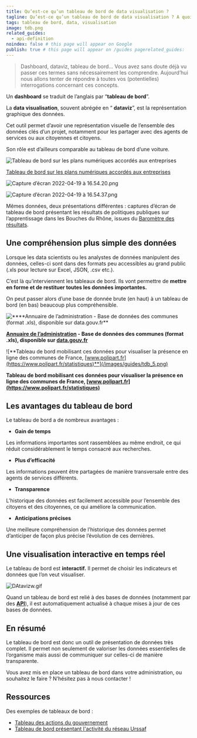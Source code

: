 ```yaml
---
title: Qu’est-ce qu’un tableau de bord de data visualisation ?
tagline: Qu’est-ce qu’un tableau de bord de data visualisation ? A quoi ça sert ? Et quel sont ses avantages ?
tags: tableau de bord, data, visualisation
image: tdb.png
related_guides:
  - api-definition
noindex: false # this page will appear on Google
publish: true # this page will appear on /guides pagerelated_guides:
---
```


> Dashboard, dataviz, tableau de bord… Vous avez sans doute déjà vu passer ces termes sans nécessairement les comprendre. Aujourd’hui nous allons tenter de répondre à toutes vos (potentielles) interrogations concernant ces concepts.

Un **dashboard** se traduit de l’anglais par “**tableau de bord**”.

La **data visualisation**, souvent abrégée en “ **dataviz**”, est la représentation graphique des données.

Cet outil permet d’avoir une représentation visuelle de l’ensemble des données clés d’un projet, notamment pour les partager avec des agents de services ou aux citoyennes et citoyens.

Son rôle est d’ailleurs comparable au tableau de bord d’une voiture.

![[Tableau de bord sur les plans numériques accordés aux entreprises](https://www.gouvernement.fr/les-actions-du-gouvernement/resultats)](/images/guides/tdb_1.png)

[Tableau de bord sur les plans numériques accordés aux entreprises](https://www.gouvernement.fr/les-actions-du-gouvernement/resultats)

![Capture d’écran 2022-04-19 à 16.54.20.png](/images/guides/tdb_2.png)

![Capture d’écran 2022-04-19 à 16.54.37.png](/images/guides/tdb_3.png)

Mêmes données, deux présentations différentes : captures d’écran de tableau de bord présentant les résultats de politiques publiques sur l’apprentissage dans les Bouches du Rhône, issues du [Baromètre des résultats](https://www.gouvernement.fr/les-actions-du-gouvernement/resultats).

## **Une compréhension plus simple des données**

Lorsque les data scientists ou les analystes de données manipulent des données, celles-ci sont dans des formats peu accessibles au grand public (.xls pour lecture sur Excel, JSON, .csv etc.).

C’est là qu’interviennent les tableaux de bord. Ils vont permettre de **mettre en forme et de restituer toutes les données importantes.**

On peut passer alors d’une base de donnée brute (en haut) à un tableau de bord (en bas) beaucoup plus compréhensible.

![****[Annuaire de l’administration](https://www.data.gouv.fr/fr/datasets/r/953465b8-35a3-4e54-89cd-0b9766503ff9) - Base de données des communes (format .xls), disponible sur [data.gouv.fr](https://www.data.gouv.fr/fr/datasets/service-public-fr-annuaire-de-l-administration-base-de-donnees-locales/)**](/images/guides/tdb_4.png)

**[Annuaire de l’administration](https://www.data.gouv.fr/fr/datasets/r/953465b8-35a3-4e54-89cd-0b9766503ff9) - Base de données des communes (format .xls), disponible sur [data.gouv.fr](https://www.data.gouv.fr/fr/datasets/service-public-fr-annuaire-de-l-administration-base-de-donnees-locales/)**

![**Tableau de bord mobilisant ces données pour visualiser la présence en ligne des communes de France, [www.polipart.fr](https://www.polipart.fr/statistiques)**](/images/guides/tdb_5.png)

**Tableau de bord mobilisant ces données pour visualiser la présence en ligne des communes de France, [www.polipart.fr](https://www.polipart.fr/statistiques)**

## Les avantages du tableau de bord

Le tableau de bord a de nombreux avantages :

- **Gain de temps**

Les informations importantes sont rassemblées au même endroit, ce qui réduit considérablement le temps consacré aux recherches.

- **Plus d’efficacité**

Les informations peuvent être partagées de manière transversale entre des agents de services différents.

- **Transparence**

L’historique des données est facilement accessible pour l’ensemble des citoyens et des citoyennes, ce qui améliore la communication.

- **Anticipations précises**

Une meilleure compréhension de l’historique des données permet d’anticiper de façon plus précise l’évolution de ces dernières.

## Une visualisation interactive en temps réel

Le tableau de bord est **interactif.** Il permet de choisir les indicateurs et données que l’on veut visualiser.

![DAtavizw.gif](/images/guides/tdb_6.gif)

Quand un tableau de bord est relié à des bases de données (notamment par des **[API](https://ressourcerie.fabrique.social.gouv.fr/articles/api-definition)**), il est automatiquement actualisé à chaque mises à jour de ces bases de données.

## **En résumé**

Le tableau de bord est donc un outil de présentation de données très complet. Il permet non seulement de valoriser les données essentielles de l’organisme mais aussi de communiquer sur celles-ci de manière transparente.

Vous avez mis en place un tableau de bord dans votre administration, ou souhaitez le faire ? N’hésitez pas à nous contacter !

## Ressources

Des exemples de tableaux de bord :

- [Tableau des actions du gouvernement](https://ressourcerie.fabrique.social.gouv.fr/articles/api-definition)
- [Tableau de bord présentant l'activité du réseau Urssaf](https://dataviz-1.urssaf.fr/reseau-et-chiffres-cles/activite/)
